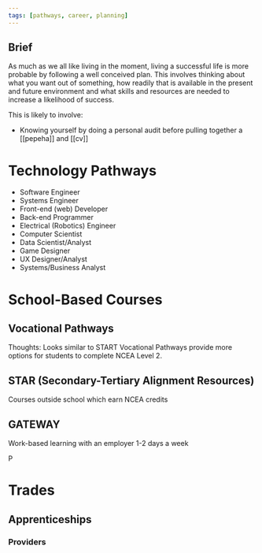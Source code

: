 ```yaml
---
tags: [pathways, career, planning]
---
```

## Brief

As much as we all like living in the moment, living a successful life is more probable by following a well conceived plan.  This involves thinking about what you want out of something, how readily that is available in the present and future environment and what skills and resources are needed to increase a likelihood of success.

This is likely to involve:
- Knowing yourself by doing a personal audit before pulling together a [[pepeha]] and [[cv]]


# Technology Pathways

- Software Engineer
- Systems Engineer
- Front-end (web) Developer
- Back-end Programmer 
- Electrical (Robotics) Engineer
- Computer Scientist
- Data Scientist/Analyst
- Game Designer
- UX Designer/Analyst
- Systems/Business Analyst


# School-Based Courses

## Vocational Pathways
Thoughts: Looks similar to START
Vocational Pathways provide more options for students to complete NCEA Level 2.
## STAR (Secondary-Tertiary Alignment Resources)
Courses outside school which earn NCEA credits

## GATEWAY 
Work-based learning with an employer 1-2 days a week

P

# Trades

## Apprenticeships

### Providers





